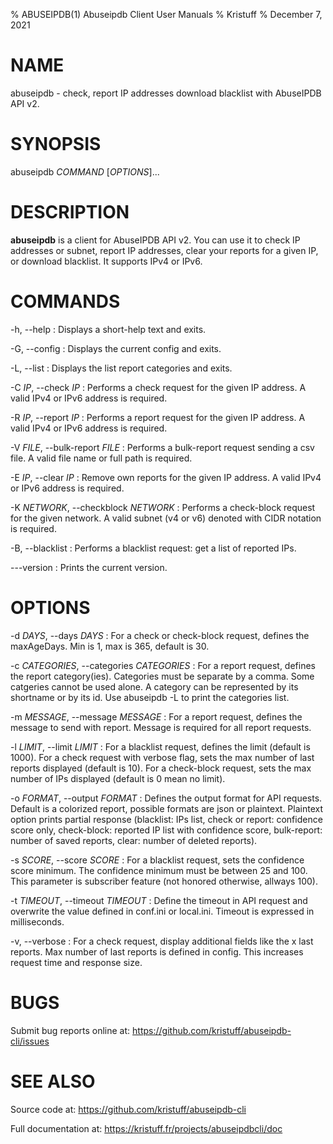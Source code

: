 % ABUSEIPDB(1) Abuseipdb Client User Manuals
% Kristuff 
% December 7, 2021

# NAME

abuseipdb - check, report IP addresses download blacklist with AbuseIPDB API v2.

# SYNOPSIS

abuseipdb *COMMAND* [*OPTIONS*]...

# DESCRIPTION

**abuseipdb** is a client for AbuseIPDB API v2. You can use it to check IP addresses or subnet, 
report IP addresses, clear your reports for a given IP, or download blacklist. It supports IPv4 
or IPv6.

# COMMANDS

-h, \--help
:   Displays a short-help text and exits.

-G, \--config
:   Displays the current config and exits.

-L, \--list
:   Displays the list report categories and exits.

-C *IP*, \--check *IP*
:   Performs a check request for the given IP address. A valid IPv4 or IPv6 address is required.

-R *IP*, \--report *IP*
:   Performs a report request for the given IP address. A valid IPv4 or IPv6 address is required.

-V *FILE*, \--bulk-report *FILE*
:   Performs a bulk-report request sending a csv file. A valid file name or full path is required.

-E *IP*, \--clear *IP*
:   Remove own reports for the given IP address. A valid IPv4 or IPv6 address is required.

-K *NETWORK*, \--checkblock *NETWORK*
:   Performs a check-block request for the given network. A valid subnet (v4 or v6) denoted with 
    CIDR notation is required.

-B, \--blacklist
:   Performs a blacklist request: get a list of reported IPs.

\---version
:   Prints the current version.


# OPTIONS

-d *DAYS*, \--days *DAYS*
:   For a check or check-block request, defines the maxAgeDays. Min is 1, max is 365, default is 30.

-c *CATEGORIES*, \--categories *CATEGORIES*
:   For a report request, defines the report category(ies). Categories must be separate by a comma. 
    Some catgeries cannot be used alone. A category can be represented by its shortname or by its id. 
    Use abuseipdb -L to print the categories list.

-m *MESSAGE*, \--message *MESSAGE*
:   For a report request, defines the message to send with report. Message is required for all report 
    requests.

-l *LIMIT*, \--limit *LIMIT*
:   For a blacklist request, defines the limit (default is 1000). For a check request with verbose flag, 
    sets the max number of last reports displayed (default is 10). For a check-block request, sets the 
    max number of IPs displayed (default is 0 mean no limit).

-o *FORMAT*, \--output *FORMAT*
:   Defines the output format for API requests. Default is a colorized report, possible formats are 
    json or plaintext. Plaintext option prints partial response (blacklist: IPs list, check or report: 
    confidence score only, check-block: reported IP list with confidence score, bulk-report: 
    number of saved reports, clear: number of deleted reports).

-s *SCORE*, \--score *SCORE*
:   For a blacklist request, sets the confidence score minimum. The confidence minimum must be between 
    25 and 100. This parameter is subscriber feature (not honored otherwise, allways 100).

-t *TIMEOUT*, \--timeout *TIMEOUT*
:   Define the timeout in API request and overwrite the value defined in conf.ini or local.ini.
    Timeout is expressed in milliseconds.

-v, \--verbose
:   For a check request, display additional fields like the x last reports. Max number of last reports 
    is defined in config. This increases request time and response size.

# BUGS

Submit bug reports online at: <https://github.com/kristuff/abuseipdb-cli/issues>

# SEE ALSO

Source code at: <https://github.com/kristuff/abuseipdb-cli>

Full documentation at: <https://kristuff.fr/projects/abuseipdbcli/doc>

